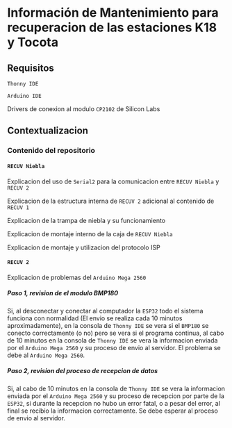 # Información de Mantenimiento para recuperacion de las estaciones K18 y Tocota

## Requisitos

`Thonny IDE`

`Arduino IDE`

Drivers de conexion al modulo `CP2102` de Silicon Labs

## Contextualizacion

### Contenido del repositorio

#### `RECUV Niebla`

Explicacion del uso de `Serial2` para la comunicacion entre `RECUV Niebla` y `RECUV 2`

Explicacion de la estructura interna de `RECUV 2` adicional al contenido de `RECUV 1`

Explicacion de la trampa de niebla y su funcionamiento

Explicacion de montaje interno de la caja de `RECUV Niebla`

Explicacion de montaje y utilizacion del protocolo ISP

#### `RECUV 2`

Explicacion de problemas del `Arduino Mega 2560`

##### Paso 1, revision de el modulo BMP180

Si, al desconectar y conectar al computador la `ESP32` todo el sistema funciona con normalidad (El envio se realiza cada 10 minutos aproximadamente), en la consola de `Thonny IDE` se vera si el `BMP180` se conecto correctamente (o no) pero se vera si el programa continua, al cabo de 10 minutos en la consola de `Thonny IDE` se vera la informacion enviada por el `Arduino Mega 2560` y su proceso de envio al servidor. El problema se debe al `Arduino Mega 2560`.

##### Paso 2, revision del proceso de recepcion de datos

Si, al cabo de 10 minutos en la consola de `Thonny IDE` se vera la informacion enviada por el `Arduino Mega 2560` y su proceso de recepcion por parte de la `ESP32`, si durante la recepcion no hubo un error fatal, o a pesar del error, al final se recibio la informacion correctamente. Se debe esperar al proceso de envio al servidor.